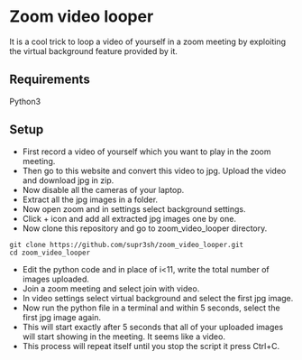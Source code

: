 # Zoom video looper

It is a cool trick to loop a video of yourself in a zoom meeting by exploiting the virtual background feature provided by it.

## Requirements
Python3

## Setup
* First record a video of yourself which you want to play in the zoom meeting.
* Then go to this website and convert this video to jpg. Upload the video and download jpg in zip.
* Now disable all the cameras of your laptop.
* Extract all the jpg images in a folder.
* Now open zoom and in settings select background settings.
* Click + icon and add all extracted jpg images one by one.
* Now clone this repository and go to zoom_video_looper directory.
```
git clone https://github.com/supr3sh/zoom_video_looper.git
cd zoom_video_looper
```
* Edit the python code and in place of i<11, write the total number of images uploaded.
* Join a zoom meeting and select join with video.
* In video settings select virtual background and select the first jpg image.
* Now run the python file in a terminal and within 5 seconds, select the first jpg image again.
* This will start exactly after 5 seconds that all of your uploaded images will start showing in the meeting. It seems like a video.
* This process will repeat itself until you stop the script it press Ctrl+C.
